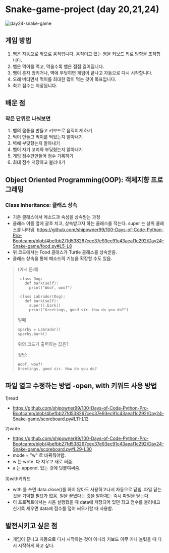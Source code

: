 # Snake-game-project (day 20,21,24)
![day24-snake-game](https://user-images.githubusercontent.com/120784842/225862864-d367280a-3a77-4d14-ae5d-d634701def24.gif)


## 게임 방법
1. 뱀은 자동으로 앞으로 움직입니다. 움직이고 있는 뱀을 키보드 키로 방향을 조작합니다.
2. 뱀은 먹이를 먹고, 먹을수록 뱀은 점점 길어집니다.
3. 뱀이 혼자 엉키거나, 벽에 부딪히면 게임이 끝나고 자동으로 다시 시작합니다.
4. 오래 버티면서 먹이를 최대한 많이 먹는 것이 목표입니다.
5. 최고 점수는 저장됩니다.

## 배운 점

### 작은 단위로 나눠보면
1. 뱀의 몸통을 만들고 키보드로 움직이게 하기
2. 먹이 만들고 먹이를 먹었는지 알아내기
3. 벽에 부딪혔는지 알아내기
4. 뱀이 자기 꼬리와 부딪혔는지 알아내기
5. 게임 점수판만들어 점수 기록하기
6. 최대 점수 저장하고 불러내기


## Object Oriented Programming(OOP): 객체지향 프로그래밍
### Class Inheritance: 클래스 상속
- 기존 클래스에서 메소드과 속성을 상속받는 과정
- 클래스 이름 옆에 괄호 치고, 상속받고자 하는 클래스를 적는다. super 는 상위 클래스를 나타냄.
https://github.com/shipowner99/100-Days-of-Code-Python-Pro-Bootcamp/blob/4befbb27fd538267cec37e93ec91c43aeaf1c292/Day24-Snake-game/food.py#L5-L8
- 위 코드에서는 Food 클래스가 Turtle 클래스를 상속받음.
- 클래스 상속을 통해 메소드의 기능을 확장할 수도 있음.

>(예시 문제) 
>
>```
>  class Dog:
>    def bark(self):
>      print("Woof, woof")
>
>  class Labrador(Dog):
>    def bark(self):
>      super().bark()
>      print("Greetings, good sir. How do you do?")  
>```
>
> 일때 
> 
> ```
> sparky = Labrador()
> sparky.bark()
> ```
> 위의 코드가 출력하는 값은?
> 
>   정답:
>  ```
> Woof, woof!
> Greetings, good sir. How do you do?
>  ```

## 파일 열고 수정하는 방법 -open, with 키워드 사용 방법
1)read
- https://github.com/shipowner99/100-Days-of-Code-Python-Pro-Bootcamp/blob/4befbb27fd538267cec37e93ec91c43aeaf1c292/Day24-Snake-game/scoreboard.py#L11-L12

2)write
- https://github.com/shipowner99/100-Days-of-Code-Python-Pro-Bootcamp/blob/4befbb27fd538267cec37e93ec91c43aeaf1c292/Day24-Snake-game/scoreboard.py#L29-L30
- mode = "w" 로 바꿔줘야함.
- w 는 write. 다 지우고 새로 써줌. 
- a 는 append. 있는 것에 덧붙여써줌.

3)with키워드
- with 를 쓰면 data.close()를 하지 않아도 사용하고나서 자동으로 닫힘. 파일 닫는 것을 기억할 필요가 없음. 일을 끝냈다는 것을 알아채는 즉시 파일을 닫는다.
- 이 프로젝트에서는 처음 실행했을 때 data에 저장되어 있던 최고 점수를 불러내고 신기록 세우면 data에 점수를 덮어 씌우기할 때 사용함.

## 발전시키고 싶은 점
- 게임이 끝나고 자동으로 다시 시작하는 것이 아니라 키보드 아무 키나 눌렀을 때 다시 시작하게 하고 싶다.
